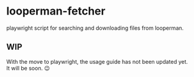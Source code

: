 # looperman-fetcher
playwright script for searching and downloading files from looperman.

## WIP

With the move to playwright, the usage guide has not been updated yet.\
It will be soon. 😉

<!-- ## Contents

 - [Getting Started](#getting-started)


 ## Getting Started

 In order for the script to work, you need to have [selenium-webdriver](https://www.selenium.dev/documentation/getting_started/) set up on your system.
 
 Next, you will need to create the `.env` file for your project.\
 start by copying the `.env.sample` file:

```
cp .env.sample .env
```

 Then, on the new `.env` file, fill the following fields:
 
 | name | description | default |
 |------|-------------|---------|
 | CHROME_PATH | full path to the chrome (or brave) executable to use. | - |
 | PROFILE_PATH | full path to the profile directory (can be empty, the profile will create itself if it doesn't exist).  | - |
 | PROFILE_NAME | profile name. | default |
 
 Now, you can run the script:

```
npm run start
```
 
 This time, the browser will open but nothing will happen 😥.\
That's because you need to setup the download directory, so go to the browser setting and setup the path for the downloads and make sure 'Ask where to save each file before downloading' is off.\
Close the browser and now you can fill the rest of the `.env` variables, just make sure `TRIAGE_PATH` matches the path you set in the browser setting 😉.
 

 | name | description | default |
 |------|-------------|---------|
 | CHROME_PATH | full path to the chrome (or brave) executable to use. | - |
 | PROFILE_PATH | full path to the profile directory (can be empty, the profile will create itself if it doesn't exist).  | - |
 | PROFILE_NAME | profile name. | default |
 | LANDING_URL | landing url for the script. | https://www.looperman.com |
 | PAGE_URLS | pages to download from (separated by ',') | https://www.looperman.com/loops?page=1&cid=1&when=3&order=date&dir=d |
 | LOOPERMAN_EMAIL | user email to login. | - |
 | LOOPERMAN_PASSWORD | user password to login. | - |
 | BLACKLISTED_TERMS | words/phrases used to blacklist an item (if they are found in the item's title, description, author or tags, the item will not be downloaded). | 808, trap, deep house, techno, trap, hardcore, hardstyle |
 | WHITELISTED_TERMS | words/phrases used to whitelist an item, these items are stored in the 'goodies' directory (only applies to not blacklisted items). | boombap, boom bap,oldschool |
 | GOODIES_PATH | path to the directory where whitelisted items will be stored. | - |
 | MAYBES_PATH | path to the directory where not blacklisted items will be stored. | - |
 | TRIAGE_PATH | path to the directory where downloads will be stored. (same as the one set in the browser) | - |
  -->
